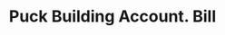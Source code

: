 ---
doi: 10.7916/D83B7B7B
date_other: '1930'
date_other_textual: 1930-1939
form: printed ephemera
genre:
- Invoices
name:
- Puck Building Account
object_in_context_url: https://biggert.cul.columbia.edu/items/view/ave_biggert_01097
subject_hierarchical_geographic:
- New York, New York, United States
subject_name:
- Puck Building Account
title: Puck Building Account. Bill
sort_title: Puck Building Account. Bill
call_number: ave_biggert_01097
coordinates:
- 40.71277777777778,-74.00583333333333
pid: ave_biggert_01097
identifiers: ave_biggert_01097
thumbnail: https://derivativo-1.library.columbia.edu/iiif/2/ldpd:344784/full/!256,256/0/native.jpg
permalink: /biggert/ave_biggert_01097/
layout: iiif-image-page
---